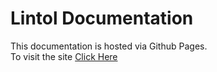 # Lintol Documentation

This documentation is hosted via Github Pages.  
To visit the site [Click Here](https://lintol.github.io/Lintol-Documentation/)
